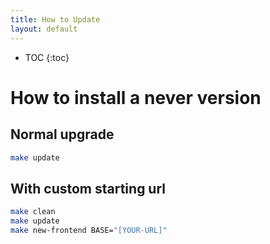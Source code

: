 ```yaml
---
title: How to Update
layout: default
---
```


* TOC
{:toc}

# How to install a never version

## Normal upgrade

```bash
make update
```

## With custom starting url

```bash
make clean
make update
make new-frontend BASE="[YOUR-URL]"
```
